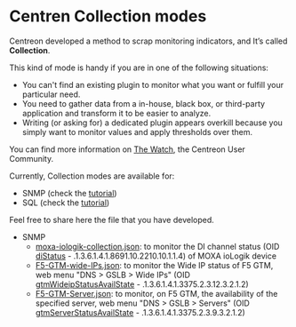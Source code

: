 # Centren Collection modes
Centreon developed a method to scrap monitoring indicators, and It’s called **Collection**.

This kind of mode is handy if you are in one of the following situations:
* You can't find an existing plugin to monitor what you want or fulfill your particular need.
* You need to gather data from a in-house, black box, or third-party application and transform it to be easier to analyze.
* Writing (or asking for) a dedicated plugin appears overkill because you simply want to monitor values and apply thresholds over them.

You can find more information on [The Watch](https://thewatch.centreon.com/data-collection-6/centreon-plugins-discover-collection-modes-131), the Centreon User Community.

Currently, Collection modes are available for:
* SNMP (check the [tutorial](https://thewatch.centreon.com/product-how-to-21/snmp-collection-tutorial-132))
* SQL (check the [tutorial](https://thewatch.centreon.com/product-how-to-21/sql-collection-tutorial-134))

Feel free to share here the file that you have developed.

* SNMP
  * [moxa-iologik-collection.json](snmp/moxa-iologik-collection.json): to monitor the DI channel status (OID [diStatus](http://www.circitor.fr/Mibs/Html/M/MOXA-IO-E2210-MIB.php#DiEntry) - .1.3.6.1.4.1.8691.10.2210.10.1.1.4) of MOXA ioLogik device
  * [F5-GTM-wide-IPs.json](snmp/F5-GTM-wide-IPs.json): to monitor the Wide IP status of F5 GTM, web menu "DNS > GSLB > Wide IPs" (OID [gtmWideipStatusAvailState](https://www.circitor.fr/Mibs/Html/F/F5-BIGIP-GLOBAL-MIB.php#gtmWideipStatusAvailState) - .1.3.6.1.4.1.3375.2.3.12.3.2.1.2)
  * [F5-GTM-Server.json](snmp/F5-GTM-Server.json): to monitor, on F5 GTM, the availability of the specified server, web menu "DNS > GSLB > Servers" (OID [gtmServerStatusAvailState](https://www.circitor.fr/Mibs/Html/F/F5-BIGIP-GLOBAL-MIB.php#gtmServerStatusAvailState) - .1.3.6.1.4.1.3375.2.3.9.3.2.1.2)